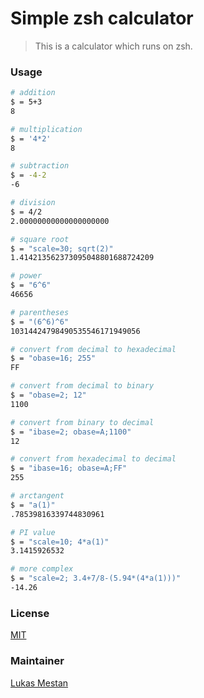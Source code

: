 # Simple zsh calculator
> This is a calculator which runs on zsh.

### Usage
```bash
# addition
$ = 5+3                                                
8

# multiplication
$ = '4*2'
8

# subtraction
$ = -4-2
-6

# division
$ = 4/2
2.00000000000000000000

# square root 
$ = "scale=30; sqrt(2)"
1.414213562373095048801688724209

# power
$ = "6^6"
46656

# parentheses
$ = "(6^6)^6"
10314424798490535546171949056

# convert from decimal to hexadecimal 
$ = "obase=16; 255"
FF

# convert from decimal to binary 
$ = "obase=2; 12"
1100

# convert from binary to decimal 
$ = "ibase=2; obase=A;1100"
12

# convert from hexadecimal to decimal 
$ = "ibase=16; obase=A;FF"
255

# arctangent
$ = "a(1)"
.78539816339744830961

# PI value
$ = "scale=10; 4*a(1)"
3.1415926532

# more complex
$ = "scale=2; 3.4+7/8-(5.94*(4*a(1)))"
-14.26
```

### License
[MIT](https://github.com/arzzen/calc.plugin.zsh/blob/master/LICENSE)

### Maintainer
[Lukas Mestan](https://github.com/arzzen/)
